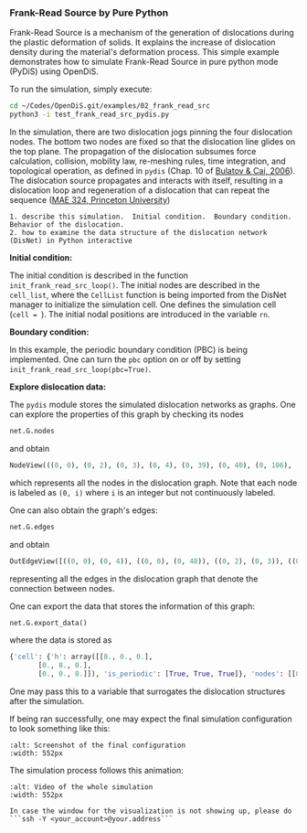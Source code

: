 ### Frank-Read Source by Pure Python

Frank-Read Source is a mechanism of the generation of dislocations during the plastic deformation of solids. It explains the increase of dislocation density during the material's deformation process. This simple example demonstrates how to simulate Frank-Read Source in pure python mode (PyDiS) using OpenDiS.

To run the simulation, simply execute:

```bash
cd ~/Codes/OpenDiS.git/examples/02_frank_read_src
python3 -i test_frank_read_src_pydis.py
```

In the simulation, there are two dislocation jogs pinning the four dislocation nodes. The bottom two nodes are fixed so that the dislocation line glides on the top plane. The propagation of the dislocation subsumes force calculation, collision, mobility law, re-meshing rules, time integration, and topological operation, as defined in ```pydis``` (Chap. 10 of [Bulatov & Cai, 2006](https://core.ac.uk/reader/44178170)). The dislocation source propagates and interacts with itself, resulting in a dislocation loop and regeneration of a dislocation that can repeat the sequence ([MAE 324, Princeton University](https://www.princeton.edu/~maelabs/mae324/glos324/frankreed.htm))

```{important}
1. describe this simulation.  Initial condition.  Boundary condition.  Behavior of the dislocation.
2. how to examine the data structure of the dislocation network (DisNet) in Python interactive
```

**Initial condition:** 

The initial condition is described in the function ```init_frank_read_src_loop()```. The initial nodes are described in the ```cell_list```, where the ```CellList``` function is being imported from the DisNet manager to initialize the simulation cell. One defines the simulation cell (```cell = ```). The initial nodal positions are introduced in the variable ```rn```.


**Boundary condition:**

In this example, the periodic boundary condition (PBC) is being implemented. One can turn the ```pbc``` option on or off by setting ```init_frank_read_src_loop(pbc=True)```.

**Explore dislocation data:**

The ```pydis``` module stores the simulated dislocation networks as graphs. One can explore the properties of this graph by checking its nodes

```python
net.G.nodes
```
and obtain
```python
NodeView(((0, 0), (0, 2), (0, 3), (0, 4), (0, 39), (0, 40), (0, 106), (0, 48), (0, 47), (0, 125), (0, 8), (0, 55), (0, 56), (0, 13), (0, 65), (0, 64), (0, 111), (0, 89), (0, 116), (0, 103), (0, 114), (0, 60), (0, 7)))
```
which represents all the nodes in the dislocation graph. Note that each node is labeled as ```(0, i)``` where ```i``` is an integer but not continuously labeled.

One can also obtain the graph's edges:
```python
net.G.edges
```
and obtain
```python
OutEdgeView([((0, 0), (0, 4)), ((0, 0), (0, 48)), ((0, 2), (0, 3)), ((0, 2), (0, 47)), ((0, 3), (0, 2)), ((0, 3), (0, 4)), ((0, 4), (0, 3)), ((0, 4), (0, 0)), ((0, 39), (0, 56)), ((0, 39), (0, 13)), ((0, 40), (0, 65)), ((0, 40), (0, 116)), ((0, 106), (0, 114)), ((0, 106), (0, 60)), ((0, 48), (0, 0)), ((0, 48), (0, 13)), ((0, 47), (0, 2)), ((0, 47), (0, 65)), ((0, 125), (0, 89)), ((0, 125), (0, 103)), ((0, 8), (0, 64)), ((0, 8), (0, 116)), ((0, 55), (0, 89)), ((0, 55), (0, 7)), ((0, 56), (0, 39)), ((0, 56), (0, 103)), ((0, 13), (0, 48)), ((0, 13), (0, 39)), ((0, 65), (0, 47)), ((0, 65), (0, 40)), ((0, 64), (0, 8)), ((0, 64), (0, 114)), ((0, 111), (0, 60)), ((0, 111), (0, 7)), ((0, 89), (0, 125)), ((0, 89), (0, 55)), ((0, 116), (0, 40)), ((0, 116), (0, 8)), ((0, 103), (0, 125)), ((0, 103), (0, 56)), ((0, 114), (0, 106)), ((0, 114), (0, 64)), ((0, 60), (0, 111)), ((0, 60), (0, 106)), ((0, 7), (0, 111)), ((0, 7), (0, 55))])
```
representing all the edges in the dislocation graph that denote the connection between nodes.

One can export the data that stores the information of this graph:
```python
net.G.export_data()
```
where the data is stored as
```python
{'cell': {'h': array([[8., 0., 0.],
       [0., 8., 0.],
       [0., 0., 8.]]), 'is_periodic': [True, True, True]}, 'nodes': [[0.0, -0.5, 0.0, 7], [0.0, 0.5, 0.0, 7], [0.0, 0.5, -1.0, 7], [0.0, -0.5, -1.0, 7], [0.6171914542157114, -0.9203767203483139, 0.0, 0], [0.5896056897739462, 0.9205821223444571, 0.0, 0], [1.527654949085545, 0.37859632672384724, 0.0, 0], [0.10738792556990989, -0.7427245725072399, 0.0, 0], [0.10444403949640058, 0.7398113693714066, 0.0, 0], [1.2394214646843567, -0.7124467613152135, 0.0, 0], [1.038784432520676, 0.8285147317619693, 0.0, 0], [1.5716894184507821, -0.28790456076296594, 0.0, 0], [0.9117097060289435, -0.8758517344507986, 0.0, 0], [0.34637940319295846, -0.8795321491305716, 0.0, 0], [0.3378369332510002, 0.8766402879318167, 0.0, 0], [1.2872062053182376, 0.6724966429085716, 0.0, 0], [1.6233434358862746, 0.05363704629680839, 0.0, 0], [1.429249934659248, -0.5312531663550655, 0.0, 0], [0.816660983695957, 0.9004808461025454, 0.0, 0], [1.0825050529428142, -0.806130063119192, 0.0, 0], [1.4213149895828676, 0.5379245440205022, 0.0, 0], [1.5920293249425574, 0.2218589104669993, 0.0, 0], [1.6172723087695884, -0.11733006641199845, 0.0, 0]], 'segs': [[0, 3, -1.0, -0.0, -0.0, 0.0, -1.0, 0.0], [0, 7, 1.0, 0.0, 0.0, 0.0, 0.0, 1.0], [1, 2, 1.0, 0.0, 0.0, -0.0, 1.0, 0.0], [1, 8, -1.0, -0.0, -0.0, 0.0, 0.0, 1.0], [2, 3, 1.0, 0.0, 0.0, 0.0, 0.0, -1.0], [4, 12, 1.0, 0.0, 0.0, 0.0, 0.0, 1.0], [4, 13, -1.0, -0.0, -0.0, 0.0, 0.0, 1.0], [5, 14, 1.0, 0.0, 0.0, 0.0, 0.0, 1.0], [5, 18, -1.0, -0.0, -0.0, 0.0, 0.0, 1.0], [6, 20, 1.0, 0.0, 0.0, 0.0, 0.0, 1.0], [6, 21, -1.0, -0.0, -0.0, 0.0, 0.0, 1.0], [7, 13, 1.0, 0.0, 0.0, 0.0, 0.0, 1.0], [8, 14, -1.0, -0.0, -0.0, 0.0, 0.0, 1.0], [9, 17, 1.0, 0.0, 0.0, 0.0, 0.0, 1.0], [9, 19, -1.0, -0.0, -0.0, 0.0, 0.0, 1.0], [10, 15, -1.0, -0.0, -0.0, 0.0, 0.0, 1.0], [10, 18, 1.0, 0.0, 0.0, 0.0, 0.0, 1.0], [11, 17, -1.0, -0.0, -0.0, 0.0, 0.0, 1.0], [11, 22, 1.0, 0.0, 0.0, 0.0, 0.0, 1.0], [12, 19, 1.0, 0.0, 0.0, 0.0, 0.0, 1.0], [15, 20, -1.0, -0.0, -0.0, 0.0, 0.0, 1.0], [16, 21, 1.0, 0.0, 0.0, 0.0, 0.0, 1.0], [16, 22, -1.0, -0.0, -0.0, 0.0, 0.0, 1.0]]}
```
One may pass this to a variable that surrogates the dislocation structures after the simulation.

If being ran successfully, one may expect the final simulation configuration to look something like this:
```{figure} frank_read_schematic.png
:alt: Screenshot of the final configuration
:width: 552px
```

The simulation process follows this animation:
```{figure} frank_read_opendis.gif
:alt: Video of the whole simulation
:width: 552px
```


```{hint}
In case the window for the visualization is not showing up, please do ```ssh -Y <your_account>@your.address```
```

